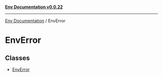 [**Env Documentation v0.0.22**](../README.md)

***

[Env Documentation](../modules.md) / EnvError

# EnvError

## Classes

- [EnvError](classes/EnvError.md)
